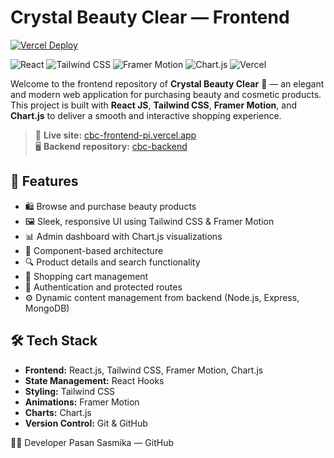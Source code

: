 # Crystal Beauty Clear — Frontend

[![Vercel Deploy](https://vercelbadge.vercel.app/api/PasanSasmika/cbc-frontend)](https://cbc-frontend-pi.vercel.app/)

![React](https://img.shields.io/badge/React-20232A?style=for-the-badge&logo=react&logoColor=61DAFB)
![Tailwind CSS](https://img.shields.io/badge/Tailwind_CSS-38B2AC?style=for-the-badge&logo=tailwind-css&logoColor=white)
![Framer Motion](https://img.shields.io/badge/Framer_Motion-EF007C?style=for-the-badge&logo=framer&logoColor=white)
![Chart.js](https://img.shields.io/badge/Chart.js-FF6384?style=for-the-badge&logo=chartdotjs&logoColor=white)
![Vercel](https://img.shields.io/badge/Vercel-000000?style=for-the-badge&logo=vercel&logoColor=white)

Welcome to the frontend repository of **Crystal Beauty Clear** 💄 — an elegant and modern web application for purchasing beauty and cosmetic products.  
This project is built with **React JS**, **Tailwind CSS**, **Framer Motion**, and **Chart.js** to deliver a smooth and interactive shopping experience.

> 🚀 **Live site:** [cbc-frontend-pi.vercel.app](https://cbc-frontend-pi.vercel.app/)  
> 🖥️ **Backend repository:** [cbc-backend](https://github.com/PasanSasmika/cbc-backend)

## 🌟 Features

- 🛍️ Browse and purchase beauty products
- 🖼️ Sleek, responsive UI using Tailwind CSS & Framer Motion
- 📊 Admin dashboard with Chart.js visualizations
- 🧩 Component-based architecture
- 🔍 Product details and search functionality
- 🛒 Shopping cart management
- 🔐 Authentication and protected routes
- ⚙️ Dynamic content management from backend (Node.js, Express, MongoDB)

## 🛠️ Tech Stack

- **Frontend:** React.js, Tailwind CSS, Framer Motion, Chart.js
- **State Management:** React Hooks
- **Styling:** Tailwind CSS
- **Animations:** Framer Motion
- **Charts:** Chart.js
- **Version Control:** Git & GitHub


🧑‍💻 Developer
Pasan Sasmika — GitHub
